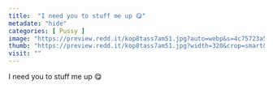 ```yaml
---
title:  "I need you to stuff me up 😋"
metadate: "hide"
categories: [ Pussy ]
image: "https://preview.redd.it/kop8tass7am51.jpg?auto=webp&s=4c75723a5bde592ac627da9874f19b9db9ac5139"
thumb: "https://preview.redd.it/kop8tass7am51.jpg?width=320&crop=smart&auto=webp&s=81a6284ad939d74ed79d14523319591095871494"
visit: ""
---
```

I need you to stuff me up 😋
